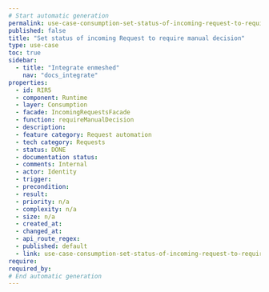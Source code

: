 ```yaml
---
# Start automatic generation
permalink: use-case-consumption-set-status-of-incoming-request-to-require-manual-decision
published: false
title: "Set status of incoming Request to require manual decision"
type: use-case
toc: true
sidebar:
  - title: "Integrate enmeshed"
    nav: "docs_integrate"
properties:
  - id: RIR5
  - component: Runtime
  - layer: Consumption
  - facade: IncomingRequestsFacade
  - function: requireManualDecision
  - description:
  - feature category: Request automation
  - tech category: Requests
  - status: DONE
  - documentation status:
  - comments: Internal
  - actor: Identity
  - trigger:
  - precondition:
  - result:
  - priority: n/a
  - complexity: n/a
  - size: n/a
  - created_at:
  - changed_at:
  - api_route_regex:
  - published: default
  - link: use-case-consumption-set-status-of-incoming-request-to-require-manual-decision
require:
required_by:
# End automatic generation
---
```

